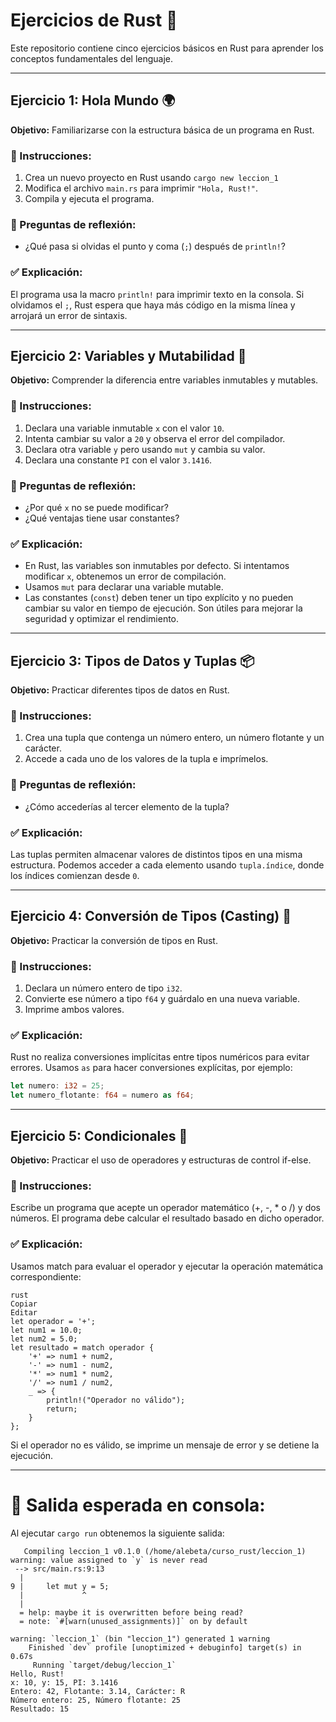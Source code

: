 # Ejercicios de Rust 🦀

Este repositorio contiene cinco ejercicios básicos en Rust para aprender los conceptos fundamentales del lenguaje.

---

## Ejercicio 1: Hola Mundo 🌍

**Objetivo:** Familiarizarse con la estructura básica de un programa en Rust.

### 📌 Instrucciones:

1. Crea un nuevo proyecto en Rust usando `cargo new leccion_1`
2. Modifica el archivo `main.rs` para imprimir `"Hola, Rust!"`.
3. Compila y ejecuta el programa.

### 🔹 Preguntas de reflexión:

- ¿Qué pasa si olvidas el punto y coma (`;`) después de `println!`?

### ✅ Explicación:

El programa usa la macro `println!` para imprimir texto en la consola. Si olvidamos el `;`, Rust espera que haya más código en la misma línea y arrojará un error de sintaxis.

---

## Ejercicio 2: Variables y Mutabilidad 🔀

**Objetivo:** Comprender la diferencia entre variables inmutables y mutables.

### 📌 Instrucciones:

1. Declara una variable inmutable `x` con el valor `10`.
2. Intenta cambiar su valor a `20` y observa el error del compilador.
3. Declara otra variable `y` pero usando `mut` y cambia su valor.
4. Declara una constante `PI` con el valor `3.1416`.

### 🔹 Preguntas de reflexión:

- ¿Por qué `x` no se puede modificar?
- ¿Qué ventajas tiene usar constantes?

### ✅ Explicación:

- En Rust, las variables son inmutables por defecto. Si intentamos modificar `x`, obtenemos un error de compilación.
- Usamos `mut` para declarar una variable mutable.
- Las constantes (`const`) deben tener un tipo explícito y no pueden cambiar su valor en tiempo de ejecución. Son útiles para mejorar la seguridad y optimizar el rendimiento.

---

## Ejercicio 3: Tipos de Datos y Tuplas 📦

**Objetivo:** Practicar diferentes tipos de datos en Rust.

### 📌 Instrucciones:

1. Crea una tupla que contenga un número entero, un número flotante y un carácter.
2. Accede a cada uno de los valores de la tupla e imprímelos.

### 🔹 Preguntas de reflexión:

- ¿Cómo accederías al tercer elemento de la tupla?

### ✅ Explicación:

Las tuplas permiten almacenar valores de distintos tipos en una misma estructura. Podemos acceder a cada elemento usando `tupla.índice`, donde los índices comienzan desde `0`.

---

## Ejercicio 4: Conversión de Tipos (Casting) 🔄

**Objetivo:** Practicar la conversión de tipos en Rust.

### 📌 Instrucciones:

1. Declara un número entero de tipo `i32`.
2. Convierte ese número a tipo `f64` y guárdalo en una nueva variable.
3. Imprime ambos valores.

### ✅ Explicación:

Rust no realiza conversiones implícitas entre tipos numéricos para evitar errores. Usamos `as` para hacer conversiones explícitas, por ejemplo:

```rust
let numero: i32 = 25;
let numero_flotante: f64 = numero as f64;
```
---

## Ejercicio 5: Condicionales 🧮

**Objetivo:** Practicar el uso de operadores y estructuras de control if-else.

### 📌 Instrucciones:

Escribe un programa que acepte un operador matemático (+, -, * o /) y dos números.
El programa debe calcular el resultado basado en dicho operador.

### ✅ Explicación:

Usamos match para evaluar el operador y ejecutar la operación matemática correspondiente:

```
rust
Copiar
Editar
let operador = '+';
let num1 = 10.0;
let num2 = 5.0;
let resultado = match operador {
    '+' => num1 + num2,
    '-' => num1 - num2,
    '*' => num1 * num2,
    '/' => num1 / num2,
    _ => {
        println!("Operador no válido");
        return;
    }
};
```
Si el operador no es válido, se imprime un mensaje de error y se detiene la ejecución.

---
# 🚀 Salida esperada en consola:

Al ejecutar `cargo run` obtenemos la siguiente salida:

```
   Compiling leccion_1 v0.1.0 (/home/alebeta/curso_rust/leccion_1)
warning: value assigned to `y` is never read
 --> src/main.rs:9:13
  |
9 |     let mut y = 5;
  |             ^
  |
  = help: maybe it is overwritten before being read?
  = note: `#[warn(unused_assignments)]` on by default

warning: `leccion_1` (bin "leccion_1") generated 1 warning
    Finished `dev` profile [unoptimized + debuginfo] target(s) in 0.67s
     Running `target/debug/leccion_1`
Hello, Rust!
x: 10, y: 15, PI: 3.1416
Entero: 42, Flotante: 3.14, Carácter: R
Número entero: 25, Número flotante: 25
Resultado: 15

```

